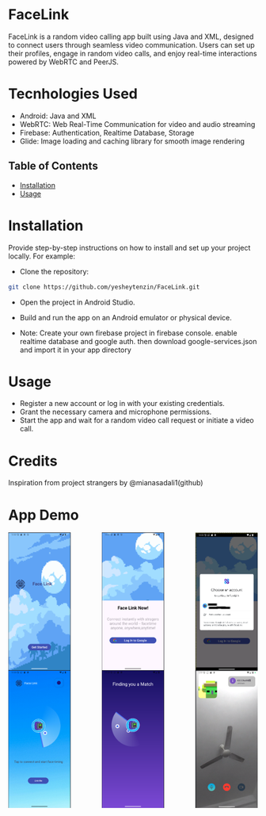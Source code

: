 # FaceLink

FaceLink is a random video calling app built using Java and XML, designed to connect users through seamless video communication. Users can set up their profiles, engage in random video calls, and enjoy real-time interactions powered by WebRTC and PeerJS.

# Tecnhologies Used
- Android: Java and XML
- WebRTC: Web Real-Time Communication for video and audio streaming
- Firebase: Authentication, Realtime Database, Storage
- Glide: Image loading and caching library for smooth image rendering


## Table of Contents

- [Installation](#installation)
- [Usage](#usage)

# Installation

Provide step-by-step instructions on how to install and set up your project locally. For example:

- Clone the repository:
```bash
git clone https://github.com/yesheytenzin/FaceLink.git
```
- Open the project in Android Studio.
- Build and run the app on an Android emulator or physical device.

- Note: Create your own firebase project in firebase console. enable realtime database and google auth. then download google-services.json and import it in your app directory


# Usage
- Register a new account or log in with your existing credentials.
- Grant the necessary camera and microphone permissions.
- Start the app and wait for a random video call request or initiate a video call.

# Credits
Inspiration from project strangers by @mianasadali1(github)

# App Demo
<div style="display: flex; justify-content: space-between;">
  <img src="app_design/1.png" alt="Image 1" style="width: 25%;">
  <img src="app_design/2.png" alt="Image 2" style="width: 25%;">
  <img src="app_design/3.png" alt="Image 3" style="width: 25%;">
</div>

<div style="display: flex; justify-content: space-between;">
  <img src="app_design/4.png" alt="Image 4" style="width: 25%;">

  <img src="app_design/5.png" alt="Image 5" style="width: 25%;">

  <img src="app_design/6.png" alt="Image 6" style="width: 25%;">
</div>
